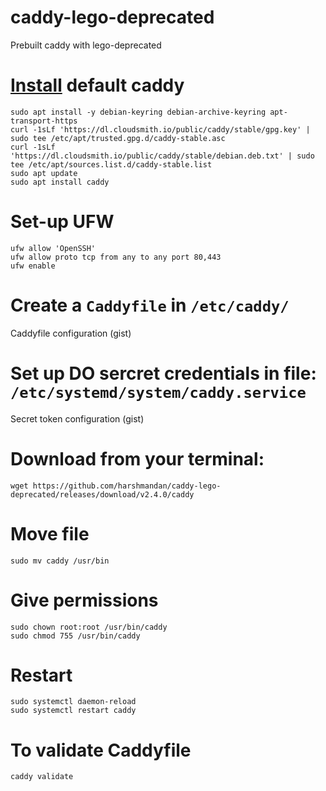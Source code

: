 # caddy-lego-deprecated
Prebuilt caddy with lego-deprecated

# [Install](https://caddyserver.com/docs/install#debian-ubuntu-raspbian) default caddy
```
sudo apt install -y debian-keyring debian-archive-keyring apt-transport-https
curl -1sLf 'https://dl.cloudsmith.io/public/caddy/stable/gpg.key' | sudo tee /etc/apt/trusted.gpg.d/caddy-stable.asc
curl -1sLf 'https://dl.cloudsmith.io/public/caddy/stable/debian.deb.txt' | sudo tee /etc/apt/sources.list.d/caddy-stable.list
sudo apt update
sudo apt install caddy
```

# Set-up UFW
```
ufw allow 'OpenSSH'
ufw allow proto tcp from any to any port 80,443
ufw enable
```

# Create a `Caddyfile` in `/etc/caddy/`
Caddyfile configuration (gist)

# Set up DO sercret credentials in file: `/etc/systemd/system/caddy.service`
Secret token configuration (gist)

# Download from your terminal:
`wget https://github.com/harshmandan/caddy-lego-deprecated/releases/download/v2.4.0/caddy`

# Move file
`sudo mv caddy /usr/bin`

# Give permissions

```
sudo chown root:root /usr/bin/caddy
sudo chmod 755 /usr/bin/caddy
```

# Restart
```
sudo systemctl daemon-reload
sudo systemctl restart caddy
```

# To validate Caddyfile
```
caddy validate
```
